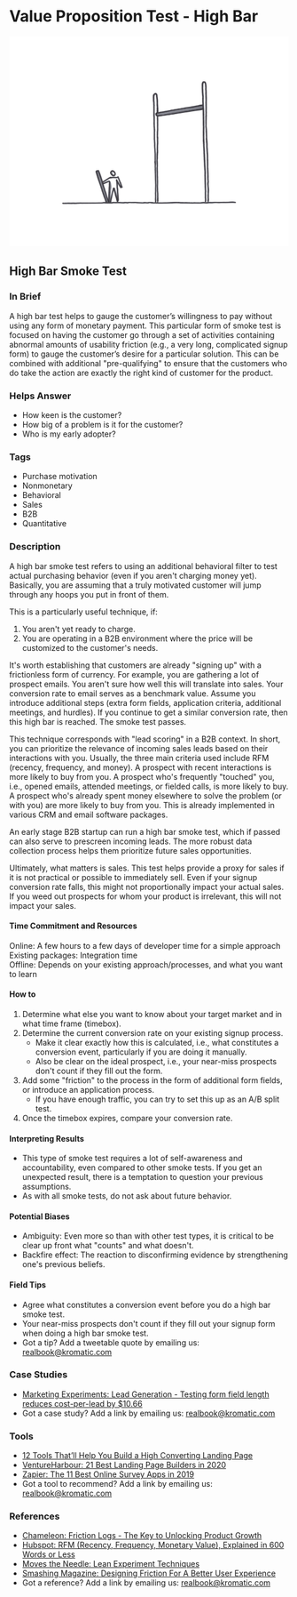 # Value Proposition Test - High Bar

![](../.gitbook/assets/illustration-high-bar-test.png)

## High Bar Smoke Test

### In Brief

A high bar test helps to gauge the customer’s willingness to pay without using any form of monetary payment. This particular form of smoke test is focused on having the customer go through a set of activities containing abnormal amounts of usability friction \(e.g., a very long, complicated signup form\) to gauge the customer’s desire for a particular solution. This can be combined with additional "pre-qualifying" to ensure that the customers who do take the action are exactly the right kind of customer for the product.

### Helps Answer

* How keen is the customer? 
* How big of a problem is it for the customer? 
* Who is my early adopter?

### Tags

* Purchase motivation
* Nonmonetary
* Behavioral
* Sales 
* B2B
* Quantitative

### Description

A high bar smoke test refers to using an additional behavioral filter to test actual purchasing behavior \(even if you aren't charging money yet\). Basically, you are assuming that a truly motivated customer will jump through any hoops you put in front of them.

This is a particularly useful technique, if:  
1. You aren't yet ready to charge.  
2. You are operating in a B2B environment where the price will be customized to the customer's needs.

It's worth establishing that customers are already "signing up" with a frictionless form of currency. For example, you are gathering a lot of prospect emails. You aren't sure how well this will translate into sales. Your conversion rate to email serves as a benchmark value. Assume you introduce additional steps \(extra form fields, application criteria, additional meetings, and hurdles\). If you continue to get a similar conversion rate, then this high bar is reached. The smoke test passes.

This technique corresponds with "lead scoring" in a B2B context. In short, you can prioritize the relevance of incoming sales leads based on their interactions with you. Usually, the three main criteria used include RFM \(recency, frequency, and money\). A prospect with recent interactions is more likely to buy from you. A prospect who's frequently "touched" you, i.e., opened emails, attended meetings, or fielded calls, is more likely to buy. A prospect who's already spent money elsewhere to solve the problem \(or with you\) are more likely to buy from you. This is already implemented in various CRM and email software packages.

An early stage B2B startup can run a high bar smoke test, which if passed can also serve to prescreen incoming leads. The more robust data collection process helps them prioritize future sales opportunities.

Ultimately, what matters is sales. This test helps provide a proxy for sales if it is not practical or possible to immediately sell. Even if your signup conversion rate falls, this might not proportionally impact your actual sales. If you weed out prospects for whom your product is irrelevant, this will not impact your sales.

#### Time Commitment and Resources

Online: A few hours to a few days of developer time for a simple approach  
Existing packages: Integration time  
Offline: Depends on your existing approach/processes, and what you want to learn

#### How to

1. Determine what else you want to know about your target market and in what time frame \(timebox\).
2. Determine the current conversion rate on your existing signup process.
   * Make it clear exactly how this is calculated, i.e., what constitutes a conversion event, particularly if you are doing it manually.
   * Also be clear on the ideal prospect, i.e., your near-miss prospects don't count if they fill out the form.
3. Add some "friction" to the process in the form of additional form fields, or introduce an application process.
   * If you have enough traffic, you can try to set this up as an A/B split test.
4. Once the timebox expires, compare your conversion rate. 

#### Interpreting Results

* This type of smoke test requires a lot of self-awareness and accountability, even compared to other smoke tests. If you get an unexpected result, there is a temptation to question your previous assumptions.
* As with all smoke tests, do not ask about future behavior.

#### Potential Biases

* Ambiguity: Even more so than with other test types, it is critical to be clear up front what "counts" and what doesn't. 
* Backfire effect: The reaction to disconfirming evidence by strengthening one's previous beliefs.

#### Field Tips

* Agree what constitutes a conversion event before you do a high bar smoke test.
* Your near-miss prospects don't count if they fill out your signup form when doing a high bar smoke test.
* Got a tip? Add a tweetable quote by emailing us: [realbook@kromatic.com](mailto:realbook@kromatic.com)

### Case Studies

* [Marketing Experiments: Lead Generation - Testing form field length reduces cost-per-lead by $10.66](http://www.marketingexperiments.com/blog/internet-marketing-strategy/lead-generation-testing-form-field-length-reduces-cost-per-lead-by-10-66.html)
* Got a case study? Add a link by emailing us: [realbook@kromatic.com](mailto:realbook@kromatic.com)

### Tools

* [12 Tools That’ll Help You Build a High Converting Landing Page](https://neilpatel.com/blog/12-tools-that-can-help-you-build-high-converting-landing-pages/)
* [VentureHarbour: 21 Best Landing Page Builders in 2020](https://www.ventureharbour.com/best-landing-page-builders/)
* [Zapier: The 11 Best Online Survey Apps in 2019](https://zapier.com/learn/forms-surveys/best-survey-apps/)
* Got a tool to recommend? Add a link by emailing us: [realbook@kromatic.com](mailto:realbook@kromatic.com)

### References

* [Chameleon: Friction Logs - The Key to Unlocking Product Growth](https://www.trychameleon.com/blog/friction-logs)
* [Hubspot: RFM \(Recency, Frequency, Monetary Value\), Explained in 600 Words or Less](https://blog.hubspot.com/service/rfm-analysis)
* [Moves the Needle: Lean Experiment Techniques](https://www.movestheneedle.com/all-blog/2016/6/14/enterprise-lean-startup-experiment-examples)
* [Smashing Magazine: Designing Friction For A Better User Experience](https://www.smashingmagazine.com/2018/01/friction-ux-design-tool/)
* Got a reference? Add a link by emailing us: [realbook@kromatic.com](mailto:realbook@kromatic.com)

